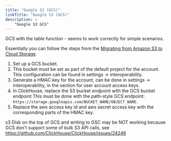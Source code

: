 ```yaml
---
title: "Google S3 (GCS)"
linkTitle: "Google S3 (GCS)"
description: >
    "Google S3 GCS"
---
```

GCS with the table function - seems to work correctly for simple scenarios.

Essentially you can follow the steps from the [Migrating from Amazon S3 to Cloud Storage](https://cloud.google.com/storage/docs/migrating#migration-simple).

1. Set up a GCS bucket.
2. This bucket must be set as part of the default project for the account. This configuration can be found in settings -> interoperability.
3. Generate a HMAC key for the account, can be done in settings -> interoperability, in the section for user account access keys.
4. In ClickHouse, replace the S3 bucket endpoint with the GCS bucket endpoint This must be done with the path-style GCS endpoint: `https://storage.googleapis.com/BUCKET_NAME/OBJECT_NAME`.
5. Replace the aws access key id and aws secret access key with the corresponding parts of the HMAC key.


s3 Disk on the top of GCS and writing to GSC may be NOT working because GCS don't support some of bulk S3 API calls, see https://github.com/ClickHouse/ClickHouse/issues/24246 
